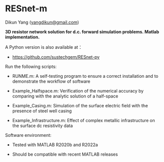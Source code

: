 # RESnet-m
Dikun Yang (yangdikun@gmail.com)

**3D resistor network solution for d.c. forward simulation problems. Matlab implementation.**

A Python version is also available at：

- https://github.com/sustechgem/RESnet-py

Run the following scripts:

- RUNME.m: A self-testing program to ensure a correct installation and to demonstrate the workflow of software

- Example_Halfspace.m: Verification of the numerical accuracy by comparing with the analytic solution of a half-space

- Example_Casing.m: Simulation of the surface electric field with the presence of steel well casing

- Example_Infrastructure.m: Effect of complex metallic infrastructure on the surface dc resistivity data

Software environment:

- Tested with MATLAB R2020b and R2022a

- Should be compatible with recent MATLAB releases
